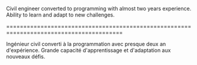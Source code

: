 
Civil engineer converted to programming with almost two years experience. Ability to learn and adapt to new challenges.

========================================================================================

Ingénieur civil converti à la programmation avec presque deux an d'expérience. Grande capacité d'apprentissage et d'adaptation aux nouveaux défis.

